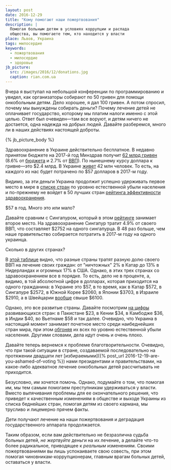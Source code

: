 ```yaml
---
layout: post
date: 2016-12-29
title: "Кому помогают наши пожертвования"
description: |
  Помогая больным детям в условиях коррупции и распада
  общества, вы помогаете тем, кто находится у власти
place: Львов, Украина
tags: милосердие
keywords:
  - пожертвования
  - милосердие
  - здоровье
jb_picture:
  src: /images/2016/12/donations.jpg
  caption: rian.com.ua
---
```


Вчера я выступал на небольшой конференции по программированию и
увидел, как организаторы собирают по 50 гривен для помощи онкобольным
детям. Дело хорошее, я дал 100 гривен. А потом спросил, почему мы
вынуждены собирать деньги? Почему лечение детей не оплачивает государство, которому
мы платим налоги именно с этой целью. Ответ был очевиден&mdash;там
все воруют, и детям ничего не достается, одна надежда на добрых людей.
Давайте разберемся, много ли в наших действиях настоящей доброты.

{% jb_picture_body %}

<!--more-->

Здравоохранение в Украине действительно бесплатное. В недавно принятом
бюджете на 2017-й год Минздрав получит
[62 млрд гривен](https://delo.ua/ukraine/bjudzhet-na-medicinu-v-2017-godu-avtonomija-bolnic-i-uvelichenie-323222/)
(8.6% от [бюджета](http://www.segodnya.ua/politics/pnews/Byudzhet-Ukrainy-2017-v-cifrah.html)
и 2.7% от [ВВП](http://index.minfin.com.ua/index/gdp/)).
По нынешнему курсу доллара к гривне&mdash;это $2.4 млрд.
В Украине [живет](https://ru.wikipedia.org/wiki/%D0%9D%D0%B0%D1%81%D0%B5%D0%BB%D0%B5%D0%BD%D0%B8%D0%B5_%D0%A3%D0%BA%D1%80%D0%B0%D0%B8%D0%BD%D1%8B)
42 млн человек. То есть, на каждого из нас будет потрачено по $57 долларов
в 2017-м году.

Видимо, за эти деньги Украина продолжит успешно удерживать первое место в мире в
[списке стран](https://ru.wikipedia.org/wiki/%D0%A1%D0%BF%D0%B8%D1%81%D0%BE%D0%BA_%D1%81%D1%82%D1%80%D0%B0%D0%BD_%D0%BF%D0%BE_%D0%B5%D1%81%D1%82%D0%B5%D1%81%D1%82%D0%B2%D0%B5%D0%BD%D0%BD%D0%BE%D0%BC%D1%83_%D0%BF%D1%80%D0%B8%D1%80%D0%BE%D1%81%D1%82%D1%83_%D0%BD%D0%B0%D1%81%D0%B5%D0%BB%D0%B5%D0%BD%D0%B8%D1%8F)
по уровню естественной убыли населения и по-прежнему не войдет
в 50 лучших стран
[рейтинга эффективности здравоохранения](http://www.rbc.ru/society/29/09/2016/57ecd9499a79476f9328bb8f).

$57 в год. Много это или мало?

Давайте сравним с Сингапуром, который в этом
[рейтинге](http://gtmarket.ru/news/2016/10/08/7306) занимает второе место.
На здравоохранение Сингапур тратит 4.9% от своего ВВП, что составляет
$2752 на одного сингапурца. В 48 раз больше, чем наше правительство собирается
потратить в 2017-м году на одного украинца.

Сколько в других странах?

В [этой таблице](http://gtmarket.ru/ratings/expenditure-on-health/info)
видно, что разные страны тратят разную долю своего ВВП на
лечение своих граждан: от "ничтожных" 2% в Катар до 13% в Нидерландах и
огромных 17% в США. Однако, в этих трех странах со здравоохранением все в порядке.
То есть, дело не в проценте, а, видимо, в той абсолютной цифре в долларах, которая приходится
на одного гражданина:
в Украине это $57,
в то время, как
в Катар $572,
в Сингапуре $2572,
в Южной Корее $2060,
в Японии $3703,
в Израиле $2910,
а в Швейцарии [вообще](https://ru.wikipedia.org/wiki/%D0%9E%D0%B1%D1%89%D0%B8%D0%B5_%D1%80%D0%B0%D1%81%D1%85%D0%BE%D0%B4%D1%8B_%D0%BD%D0%B0_%D0%B7%D0%B4%D1%80%D0%B0%D0%B2%D0%BE%D0%BE%D1%85%D1%80%D0%B0%D0%BD%D0%B5%D0%BD%D0%B8%D0%B5)
свыше $6100.

Однако, это все развитые страны. Давайте посмотрим
[на цифры](https://ru.wikipedia.org/wiki/%D0%9E%D0%B1%D1%89%D0%B8%D0%B5_%D1%80%D0%B0%D1%81%D1%85%D0%BE%D0%B4%D1%8B_%D0%BD%D0%B0_%D0%B7%D0%B4%D1%80%D0%B0%D0%B2%D0%BE%D0%BE%D1%85%D1%80%D0%B0%D0%BD%D0%B5%D0%BD%D0%B8%D0%B5)
развивающихся стран: в Пакистане $23, в Кении $34, в Камбодже $36,
в Индии $40, во Вьетнаме $58 и так далее.
Очевидно, что Украина в настоящий момент занимает почетное место
среди наибеднейших стран мира, при этом
[обгоняя](https://ru.wikipedia.org/wiki/%D0%A1%D0%BF%D0%B8%D1%81%D0%BE%D0%BA_%D1%81%D1%82%D1%80%D0%B0%D0%BD_%D0%BF%D0%BE_%D0%B5%D1%81%D1%82%D0%B5%D1%81%D1%82%D0%B2%D0%B5%D0%BD%D0%BD%D0%BE%D0%BC%D1%83_%D0%BF%D1%80%D0%B8%D1%80%D0%BE%D1%81%D1%82%D1%83_%D0%BD%D0%B0%D1%81%D0%B5%D0%BB%D0%B5%D0%BD%D0%B8%D1%8F)
их всех по уровню естественной убыли населения. Другими словами, дела идут
очень и очень плохо.

Давайте теперь вернемся к проблеме благотворительности. Очевидно, что при
такой ситуации в стране, создаваемой последовательно на протяжении двадцати лет
[избираемыми]({% post_url 2016-12-19-are-you-ashamed-of-voting %})
нами президентами и правительствами, на какое-либо адекватное лечение
онкобольных детей рассчитывать не приходится.

Безусловно, им хочется помочь. Однако, подумайте о том, что помогая им, мы
тем самым помогаем преступникам удерживаться у власти. Вместо выпячивания
проблемы для ее окончательного решения, что приведет к качественным
изменениям в обществе и выходе Украины из списка беднейших стран,
помогая детям из своего кармана, мы трусливо и лицемерно прячем факты.

Дети получают лечение на наши пожертвования и деградация государственного
аппарата продолжается.

Таким образом, если вам действительно не безразлична
судьба больных детей, _не жертвуйте_ деньги на их лечение, а делайте что-то
более радикальное, приводящее к _реальным_ изменениям. Своими пожертвованиями
вы лишь успокаиваете свою совесть, при этом помогая чиновникам-коррупционерам,
главным врагам больных детей, оставаться у власти.

